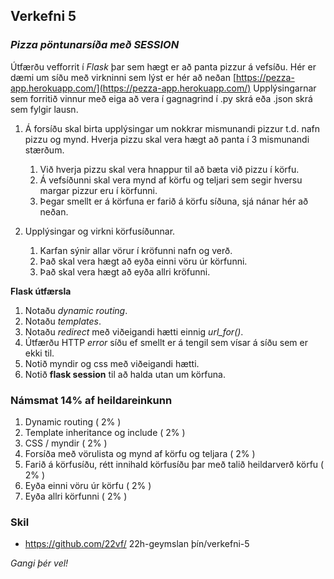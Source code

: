 ## Verkefni 5  

### _Pizza pöntunarsíða með SESSION_

Útfærðu vefforrit í _Flask_ þar sem hægt er að panta pizzur á vefsíðu. Hér er dæmi um síðu með virkninni sem lýst er hér að neðan [https://pezza-app.herokuapp.com/](https://pezza-app.herokuapp.com/) Upplýsingarnar sem forritið vinnur með eiga að vera í gagnagrind í .py skrá eða .json skrá sem fylgir lausn.

1. Á forsíðu skal birta upplýsingar um nokkrar mismunandi pizzur t.d. nafn pizzu og mynd. Hverja pizzu skal vera hægt að panta í 3 mismunandi stærðum.
   1. Við hverja pizzu skal vera hnappur til að bæta við pizzu í körfu.
   2. Á vefsíðunni skal vera mynd af körfu og teljari sem segir hversu margar pizzur eru í körfunni.
   3. Þegar smellt er á körfuna er farið á körfu síðuna, sjá nánar hér að neðan.

1. Upplýsingar og virkni körfusíðunnar.
   1. Karfan sýnir allar vörur í kröfunni nafn og verð.
   2. Það skal vera hægt að eyða einni vöru úr körfunni.
   3. Það skal vera hægt að eyða allri kröfunni.

**Flask útfærsla**

1. Notaðu _dynamic routing_.
2. Notaðu _templates_.
3. Notaðu _redirect_ með viðeigandi hætti einnig _url\_for()_.
4. Útfærðu HTTP _error_ síðu ef smellt er á tengil sem vísar á síðu sem er ekki til.
5. Notið myndir og css með viðeigandi hætti.
6. Notið **flask session** til að halda utan um körfuna.

### Námsmat 14% af heildareinkunn

1. Dynamic routing ( 2% )
2. Template inheritance og include ( 2% )
3. CSS / myndir ( 2% )
4. Forsíða með vörulista og mynd af körfu og teljara ( 2% )
5. Farið á körfusíðu, rétt innihald körfusíðu þar með talið heildarverð körfu ( 2% )
6. Eyða einni vöru úr körfu ( 2% )
7. Eyða allri körfunni ( 2% )

### Skil

*  https://github.com/22vf/ 22h-geymslan þín/verkefni-5

_Gangi þér vel!_